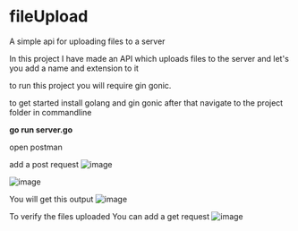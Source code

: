 # fileUpload
A simple api for uploading files to a server

In this project I have made an API which uploads files to  the server and let's you add a name and extension to it

to run this project you will require gin gonic.

to get started install golang and gin gonic
after that navigate to the project folder in commandline

**go run server.go**

open postman

add a post request
![image](https://user-images.githubusercontent.com/30174059/109385852-c53bae00-791c-11eb-91da-42a65de3c3eb.png)

![image](https://user-images.githubusercontent.com/30174059/109385884-f3b98900-791c-11eb-97d1-8874fa310875.png)

You will get this output
![image](https://user-images.githubusercontent.com/30174059/109385893-06cc5900-791d-11eb-94a2-8e1fa19fd7f7.png)

To verify the files uploaded
You can add a get request
![image](https://user-images.githubusercontent.com/30174059/109385906-1b105600-791d-11eb-9ab2-6f89d2d2ef6f.png)

